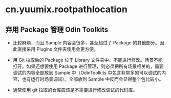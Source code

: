 # cn.yuumix.rootpathlocation

## 弃用 Package 管理 Odin Toolkits 

- 比较麻烦，而且 Sample 内容会很多，甚至超过了 Package 的其他部分。因此直接采用 Plugins 文件夹使用会更方便。

- 用 Git 拉取后的 Package 位于 Library 文件夹中，不能进行修改。场景不能打开。如果还想要使用 Package 进行管理，则必须把所有场景相关的，需要调试的内容全部放到 Sample 中（OdinToolkits 中包含非常多的可以调试的内容，也有运行时场景调试）。全部放到 Sample 中反而会显得整个包比较小。

- 通常使用 git 拉取的仓库应该是不需要进行修改调试的代码库。
